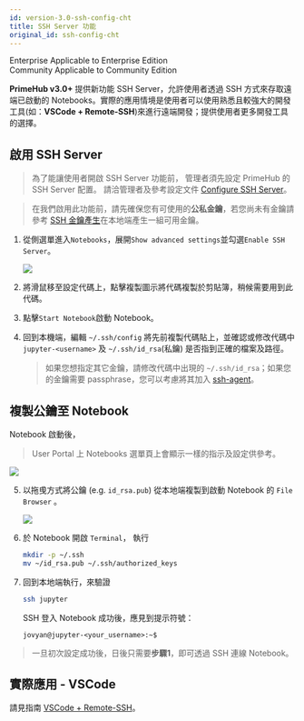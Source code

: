 ```yaml
---
id: version-3.0-ssh-config-cht
title: SSH Server 功能
original_id: ssh-config-cht
---
```


<div class="label-sect">
  <div class="ee-only tooltip">Enterprise
    <span class="tooltiptext">Applicable to Enterprise Edition</span>
  </div>
  <div class="ce-only tooltip">Community
    <span class="tooltiptext">Applicable to Community Edition</span>
  </div>
</div>

**PrimeHub v3.0+** 提供新功能 SSH Server，允許使用者透過 SSH 方式來存取遠端已啟動的 Notebooks。實際的應用情境是使用者可以使用熟悉且較強大的開發工具(如：**VSCode + Remote-SSH**)來進行遠端開發；提供使用者更多開發工具的選擇。

## 啟用 SSH Server

>為了能讓使用者開啟 SSH Server 功能前， 管理者須先設定 PrimeHub 的 SSH Server 配置。 請洽管理者及參考設定文件 [Configure SSH Server](../../getting_started/configure-ssh-server)。

> 在我們啟用此功能前，請先確保您有可使用的**公私金鑰**，若您尚未有金鑰請參考 [SSH 金鑰產生](ssh-keygen-cht)在本地端產生一組可用金鑰。

1. 從側選單進入`Notebooks`，展開`Show advanced settings`並勾選`Enable SSH Server`。

    ![](assets/ssh-enable.png)

2. 將滑鼠移至設定代碼上，點擊複製圖示將代碼複製於剪貼簿，稍候需要用到此代碼。

3. 點擊`Start Notebook`啟動 Notebook。

4. 回到本機端，編輯 `~/.ssh/config` 將先前複製代碼貼上，並確認或修改代碼中 `jupyter-<username>` 及 `~/.ssh/id_rsa`(私鑰) 是否指到正確的檔案及路徑。

    >如果您想指定其它金鑰，請修改代碼中出現的 `~/.ssh/id_rsa`；如果您的金鑰需要 passphrase，您可以考慮將其加入 [ssh-agent](https://www.ssh.com/ssh/agent)。

## 複製公鑰至 Notebook

Notebook 啟動後，

> User Portal 上 Notebooks 選單頁上會顯示一樣的指示及設定供參考。

![](assets/ssh-server-instruction.png)

5. 以拖曵方式將公鑰 (e.g. `id_rsa.pub`) 從本地端複製到啟動 Notebook 的 `File Browser` 。

    ![](assets/ssh-dragdrop-pub.png)

6. 於 Notebook 開啟 `Terminal`， 執行
   
    ```bash
    mkdir -p ~/.ssh
    mv ~/id_rsa.pub ~/.ssh/authorized_keys
    ```

7. 回到本地端執行，來驗證

    ```bash
    ssh jupyter
    ```

    SSH 登入 Notebook 成功後，應見到提示符號：

    ```
    jovyan@jupyter-<your_username>:~$
    ```

>一旦初次設定成功後，日後只需要**步驟1**，即可透過 SSH 連線 Notebook。

## 實際應用 - VSCode

請見指南 [VSCode + Remote-SSH](ssh-vscode-cht)。
